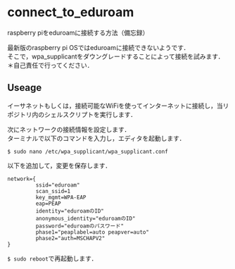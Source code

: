 # connect_to_eduroam
raspberry piをeduroamに接続する方法（備忘録）

最新版のraspberry pi OSではeduroamに接続できないようです．<br>
そこで，wpa_supplicantをダウングレードすることによって接続を試みます．<br>
＊自己責任で行ってください．

## Useage
イーサネットもしくは，接続可能なWiFiを使ってインターネットに接続し，当リポジトリ内のシェルスクリプトを実行します．

次にネットワークの接続情報を設定します．<br>
ターミナルで以下のコマンドを入力し，エディタを起動します．<br>
```
$ sudo nano /etc/wpa_supplicant/wpa_supplicant.conf
```
以下を追加して，変更を保存します．
```
network={
         ssid="eduroam"
         scan_ssid=1
         key_mgmt=WPA-EAP
         eap=PEAP
         identity="eduroamのID"
         anonymous_identity="eduroamのID"
         password="eduroamのパスワード"
         phase1="peaplabel=auto peapver=auto"
         phase2="auth=MSCHAPV2"
}
```
`$ sudo reboot`で再起動します．
